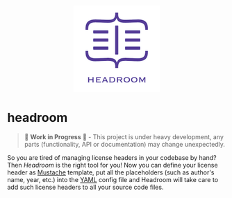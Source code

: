 <p align="center"><img src ="https://github.com/vaclavsvejcar/headroom/blob/master/doc/assets/logo.png?raw=true" width="200" /></p>


# headroom

> :construction: __Work in Progress__ :construction: - This project is under heavy development, any parts (functionality, API or documentation) may change unexpectedly.

So you are tired of managing license headers in your codebase by hand? Then _Headroom_ is the right tool for you! Now you can define your license header as [Mustache][web:mustache] template, put all the placeholders (such as author's name, year, etc.) into the [YAML][wiki:yaml] config file and Headroom will take care to add such license headers to all your source code files.

[web:mustache]: https://mustache.github.io
[wiki:yaml]: https://en.wikipedia.org/wiki/YAML
